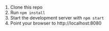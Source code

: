 1. Clone this repo
2. Run `npm install`
3. Start the development server with `npm start`
4. Point your browser to http://localhost:8080